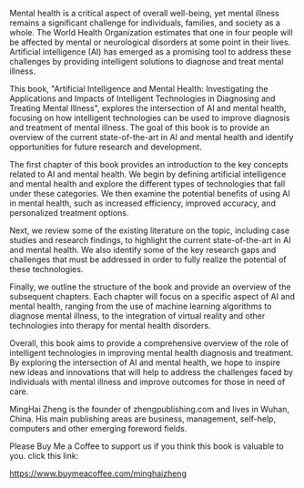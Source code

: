 
Mental health is a critical aspect of overall well-being, yet mental illness remains a significant challenge for individuals, families, and society as a whole. The World Health Organization estimates that one in four people will be affected by mental or neurological disorders at some point in their lives. Artificial intelligence (AI) has emerged as a promising tool to address these challenges by providing intelligent solutions to diagnose and treat mental illness.

This book, "Artificial Intelligence and Mental Health: Investigating the Applications and Impacts of Intelligent Technologies in Diagnosing and Treating Mental Illness", explores the intersection of AI and mental health, focusing on how intelligent technologies can be used to improve diagnosis and treatment of mental illness. The goal of this book is to provide an overview of the current state-of-the-art in AI and mental health and identify opportunities for future research and development.

The first chapter of this book provides an introduction to the key concepts related to AI and mental health. We begin by defining artificial intelligence and mental health and explore the different types of technologies that fall under these categories. We then examine the potential benefits of using AI in mental health, such as increased efficiency, improved accuracy, and personalized treatment options.

Next, we review some of the existing literature on the topic, including case studies and research findings, to highlight the current state-of-the-art in AI and mental health. We also identify some of the key research gaps and challenges that must be addressed in order to fully realize the potential of these technologies.

Finally, we outline the structure of the book and provide an overview of the subsequent chapters. Each chapter will focus on a specific aspect of AI and mental health, ranging from the use of machine learning algorithms to diagnose mental illness, to the integration of virtual reality and other technologies into therapy for mental health disorders.

Overall, this book aims to provide a comprehensive overview of the role of intelligent technologies in improving mental health diagnosis and treatment. By exploring the intersection of AI and mental health, we hope to inspire new ideas and innovations that will help to address the challenges faced by individuals with mental illness and improve outcomes for those in need of care.

MingHai Zheng is the founder of zhengpublishing.com and lives in Wuhan, China. His main publishing areas are business, management, self-help, computers and other emerging foreword fields.

Please Buy Me a Coffee to support us if you think this book is valuable to you. click this link:

https://www.buymeacoffee.com/minghaizheng
